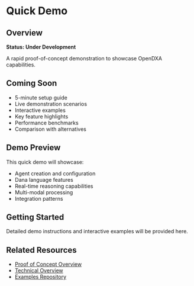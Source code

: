 # Quick Demo

## Overview

**Status: Under Development**

A rapid proof-of-concept demonstration to showcase OpenDXA capabilities.

## Coming Soon

- 5-minute setup guide
- Live demonstration scenarios
- Interactive examples
- Key feature highlights
- Performance benchmarks
- Comparison with alternatives

## Demo Preview

This quick demo will showcase:
- Agent creation and configuration
- Dana language features
- Real-time reasoning capabilities
- Multi-modal processing
- Integration patterns

## Getting Started

Detailed demo instructions and interactive examples will be provided here.

## Related Resources

- [Proof of Concept Overview](README.md)
- [Technical Overview](../comparison/technical-overview.md)
- [Examples Repository](https://github.com/aitomatic/opendxa/tree/main/examples)